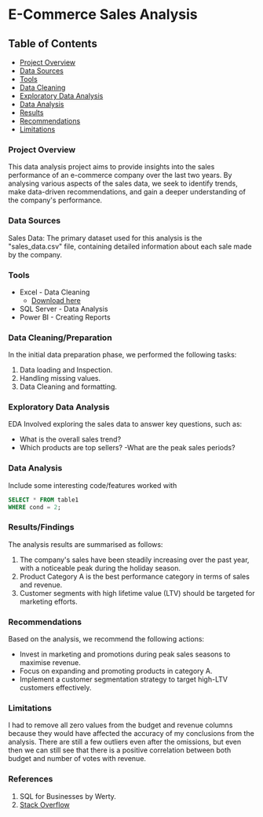 # E-Commerce Sales Analysis 

## Table of Contents

- [Project Overview](#project-overview)
- [Data Sources](#data-sources)
- [Tools](#tools)
- [Data Cleaning](#data-cleaning)
- [Exploratory Data Analysis](#exploratory-data-analysis)
- [Data Analysis](#data-analysis)
- [Results](#results)
- [Recommendations](#recommendations)
- [Limitations](#limitations)

### Project Overview

This data analysis project aims to provide insights into the sales performance of an e-commerce company over the last two years. By analysing various aspects of the sales data, we seek to identify trends, make data-driven recommendations, and gain a deeper understanding of the company's performance. 

### Data Sources

Sales Data: The primary dataset used for this analysis is the "sales_data.csv" file, containing detailed information about each sale made by the company. 

### Tools

- Excel - Data Cleaning
  - [Download here](https://microsoft.com)
- SQL Server - Data Analysis
- Power BI - Creating Reports


### Data Cleaning/Preparation

In the initial data preparation phase, we performed the following tasks:
1. Data loading and Inspection.
2. Handling missing values.
3. Data Cleaning and formatting.
 
### Exploratory Data Analysis

EDA Involved exploring the sales data to answer key questions, such as:

- What is the overall sales trend?
- Which products are top sellers? 
-What are the peak sales periods?

### Data Analysis

Include some interesting code/features worked with

```SQL
SELECT * FROM table1
WHERE cond = 2;
```

### Results/Findings

The analysis results are summarised as follows:
1. The company's sales have been steadily increasing over the past year, with a noticeable peak during the holiday season. 
2. Product Category A is the best performance category in terms of sales and revenue.
3. Customer segments with high lifetime value (LTV) should be targeted for marketing efforts.

### Recommendations  

Based on the analysis, we recommend the following actions:
- Invest in marketing and promotions during peak sales seasons to maximise revenue.
- Focus on expanding and promoting products in category A.
- Implement a customer segmentation strategy to target high-LTV customers effectively.

### Limitations

I had to remove all zero values from the budget and revenue columns because they would have affected the accuracy of my conclusions from the analysis. There are still a few outliers even after the omissions, but even then we can still see that there is a positive correlation between both budget and number of votes with revenue. 

### References

1. SQL for Businesses by Werty.
2. [Stack Overflow](https://stack.com)
